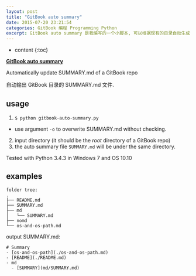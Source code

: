 ```yaml
---
layout: post
title: "GitBook auto summary"
date: 2015-07-20 23:21:54
categories: GitBook 编程 Programming Python
excerpt: GitBook auto summary 是我编写的一个小脚本, 可以根据现有的目录自动生成 GitBook 的 Summary.md 文件.
---
```


* content
{:toc}

[**GitBook auto summary**](http://frank-the-obscure.me/GitBook-auto-summary/)

Automatically update SUMMARY.md of a GitBook repo

自动输出 GitBook 目录的 SUMMARY.md 文件.

## usage

1. `$ python gitbook-auto-summary.py`
  - use argument `-o` to overwrite SUMMARY.md without checking.
2. input directory (it should be the *root* directory of a GitBook repo)
3. the auto summary file `SUMMARY.md` will be under the same directory.

Tested with Python 3.4.3 in Windows 7 and OS 10.10

## examples

```
folder tree:
.
├── README.md  
├── SUMMARY.md  
├── md  
│   └── SUMMARY.md  
├── nomd  
└── os-and-os-path.md  
```

output SUMMARY.md:

```
# Summary
- [os-and-os-path](./os-and-os-path.md)
- [README](./README.md)
- md
  - [SUMMARY](md/SUMMARY.md)
```

